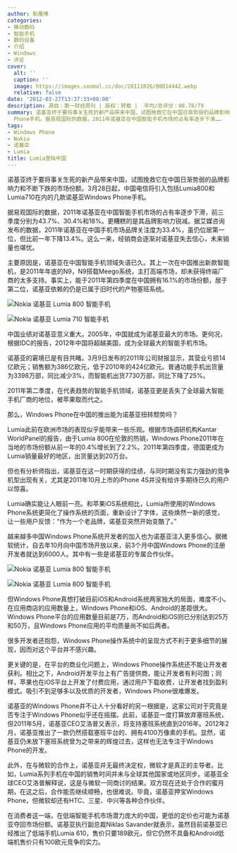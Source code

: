```yaml
---
author: 耿雁博
categories:
- 移动数码
- 智能手机
- 数码设备
- 介绍
- Windows
- 评论
cover:
  alt: ''
  caption: ''
  image: https://images.soomal.cc/doc/20111026/00014442.webp
  relative: false
date: '2012-03-27T13:37:33+08:00'
description: 源自：第一财经周刊 | 版权：转载 |  平均/总评分：08.78/79
summary: 诺基亚终于要将事关生死的新产品带来中国，试图挽救它在中国日渐势弱的品牌影响力和不断下跌的市场份额。3月28日起，中国电信将引入包括Lumia800和Lumia710在内的几款诺基亚Windows
  Phone手机。据易观国际的数据，2011年诺基亚在中国智能手机市场的占有率逐步下滑……
tags:
- Windows Phone
- Nokia
- 诺基亚
- Lumia
title: Lumia登陆中国
---
```


诺基亚终于要将事关生死的新产品带来中国，试图挽救它在中国日渐势弱的品牌影响力和不断下跌的市场份额。3月28日起，中国电信将引入包括Lumia800和Lumia710在内的几款诺基亚Windows Phone手机。

据易观国际的数据，2011年诺基亚在中国智能手机市场的占有率逐步下滑，前三季度分别为43.7%、30.4%和18%。更糟糕的是其品牌影响力锐减。据艾媒咨询发布的数据，2011年诺基亚在中国手机市场品牌关注度为33.4%，虽仍位居第一位，但比前一年下降13.4%。这么一来，经销商会逐渐对诺基亚失去信心，未来销量也堪忧。

主要原因是，诺基亚在中国智能手机领域失语已久。其上一次在中国推出新款智能机，是2011年年底的N9，N9搭载Meego系统，主打高端市场，却未获得终端厂商的太多支持。事实上，能于2011年第四季度在中国拥有16.1%的市场份额，居于第二位，诺基亚依赖的仍是已属于旧时代的产物塞班系统。

![Nokia 诺基亚 Lumia 800 智能手机](https://images.soomal.cc/doc/20111026/00014432.webp)




![Nokia 诺基亚 Lumia 710 智能手机](https://images.soomal.cc/doc/20111026/00014442.webp)





中国业绩对诺基亚意义重大。2005年，中国就成为诺基亚最大的市场。更何况，根据IDC的报告，2012年中国将超越美国，成为全球最大的智能手机市场。

诺基亚的窘境已是有目共睹。3月9日发布的2011年公司财报显示，其营业亏损14亿欧元；销售额为386亿欧元，低于2010年的424亿欧元。普通功能手机出货量为3398万部，同比减少3%，而智能机出货7730万部，同比下降了25%。

2011年第二季度，在代表趋势的智能手机领域，诺基亚更是丢失了全球最大智能手机厂商的地位，被苹果取而代之。

那么，Windows Phone在中国的推出能为诺基亚扭转颓势吗？

Lumia此前在欧洲市场的表现似乎能带来一些乐观。根据市场调研机构Kantar WorldPanel的报告，由于Lumia 800在伦敦的热销，Windows Phone2011年在当地的市场份额从前一年的0.4%增长到了2.2%。2011年第四季度，德国更成为Lumia销量最好的地区，出货量达到20万台。

但也有分析师指出，诺基亚在这一时期获得的佳绩，与同时期没有实力强劲的竞争机型出现有关，尤其是2011年10月上市的iPhone 4S并没有给许多期待已久的用户以惊喜。

Lumia确实能让人眼前一亮。和苹果iOS系统相比，Lumia所使用的Windows Phone系统更简化了操作系统的页面，重新设计了字体，这些焕然一新的感觉，让一些用户反馈：“作为一个老品牌，诺基亚突然开始变酷了。”

越来越多中国Windows Phone系统开发者的加入也为诺基亚注入更多信心。据微软统计，自去年10月向中国市场开放以来，前3个月中国Windows Phone的注册开发者就达到6000人。其中有一些是诺基亚的专属合作伙伴。

![Nokia 诺基亚 Lumia 800 智能手机](https://images.soomal.cc/doc/20120222/00016951.webp)




![Nokia 诺基亚 Lumia 800 智能手机](https://images.soomal.cc/doc/20120222/00016954.webp)





但Windows Phone真想打破目前iOS和Android系统两家独大的局面，难度不小。在应用商店的应用数量上，Windows Phone和iOS、Android的差距很大。Windows Phone平台的应用数量目前是7万，而Android和iOS则已分别达到25万和50万，且Windows Phone应用的平均质量尚不如后两者。

很多开发者还抱怨，Windows Phone操作系统中的呈现方式不利于更多细节的展现，因而对这个平台并不感兴趣。

更关键的是，在平台的商业化问题上，Windows Phone操作系统还不能让开发者获利。相比之下，Android开发平台上有广告提供商，能让开发者有利可图；同样，苹果也在iOS平台上开发了付费应用，通过用户下载收费，让开发者找到盈利模式。吸引不到足够多以及优质的开发者，Windows Phone很难爆发。

诺基亚的Windows Phone并不让人十分看好的另一根据是，这家公司对于究竟是否专注于Windows Phone似乎还在摇摆。此前，诺基亚一度打算放弃塞班系统，但2011年5月，诺基亚CEO艾洛普又表示，将支持塞班系统直到2016年。2012年2月，诺基亚推出了一款仍然搭载塞班平台的、拥有4100万像素的手机。显然，诺基亚仍未放下塞班系统曾为之带来的辉煌过去，这样也无法专注于Windows Phone的开发。

此外，在与微软的合作上，诺基亚并无最终决定权，微软才是真正的主导者。比如，Lumia系列手机在中国的销售时间并未与全球其他国家或地区同步。诺基亚全球CEO艾洛普解释说，这是与微软一同商讨的结果。双方现在还处于合作的蜜月期，在这之后，合作能否继续顺畅，也很难说。毕竟，诺基亚押宝Windows Phone，但微软却还有HTC、三星、中兴等各种合作伙伴。

在消费者这一端，在低端智能手机市场潜力庞大的中国，更低的定价也可能为诺基亚夺回市场份额。诺基亚执行副总裁Niklas Savander就表示，虽然目前诺基亚已经推出了低端手机Lumia 610，售价只要189欧元，但它仍然不具备和Android低端机售价只有100欧元竞争的实力。